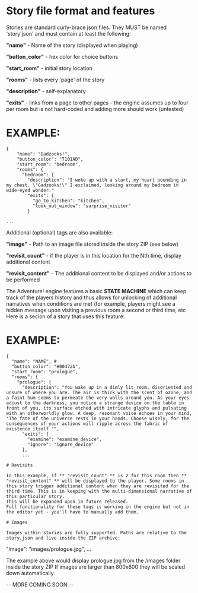 # Story file format and features

Stories are standard curly-brace json files.
They MUST be named 'story'json' and must contain at least the following:

**"name"** - Name of the story (displayed when playing)

**"button_color"** - hex color for choice buttons

**"start_room"** - initial story location

**"rooms"** - lists every 'page' of the story

**"description"** - self-explanatory

**"exits"** - links from a page to other pages - the engine assumes up to four per room but is not hard-coded and adding more should work (untested)


# EXAMPLE:


```
{
    "name": "Gadzooks!",
    "button_color": "7101AD",
    "start_room": "bedroom",
    "rooms": {
      "bedroom": {
        "description": "I woke up with a start, my heart pounding in my chest. \"Gadzooks!\" I exclaimed, looking around my bedroom in wide-eyed wonder."
        "exits": {
          "go_to_kitchen": "kitchen",
          "look_out_window": "surprise_visitor"
        }

...
```

Additional (optional) tags are also available:

**"image"** - Path to an image file stored inside the story ZIP (see below)

**"revisit_count"** - if the player is in this location for the Nth time, display additional content

**"revisit_content"** - The additional content to be displayed and/or actions to be performed


The Adventure! engine features a basic **STATE MACHINE** which can keep track of the players history and thus allows for unlocking of additional narratives when conditions are met (for example, players might see a hidden message upon visiting a previous room a second or third time, etc
Here is a secion of a story that uses this feature:

# EXAMPLE: 


```
{
  "name": "NAME", #
  "button_color": "#0047ab",
  "start_room": "prologue",
  "rooms": {
    "prologue": {
      "description": "You wake up in a dimly lit room, disoriented and unsure of where you are. The air is thick with the scent of ozone, and a faint hum seems to permeate the very walls around you. As your eyes adjust to the darkness, you notice a strange device on the table in front of you, its surface etched with intricate glyphs and pulsating with an otherworldly glow. A deep, resonant voice echoes in your mind, 'The fate of the universe rests in your hands. Choose wisely, for the consequences of your actions will ripple across the fabric of existence itself.'",
      "exits": {
        "examine": "examine_device",
        "ignore": "ignore_device"
      },
      ...

# Revisits

In this example, if ** "revisit_count" ** is 2 for this room then ** "revisit_content" ** will be displayed to the player. Some rooms in this story trigger additional content when they are revisited for the third time. This is in keeping with the multi-dimensional narrative of this particular story.
This will be expanded upon in future released.
Full functionality for these tags is working in the engine but not in the editor yet - you'll have to manually add them.

# Images 

Images within stories are fully supported. Paths are relative to the story.json and live inside the ZIP archive:

```
"image": "images/prologue.jpg",
...

The example above would display prologue.jpg from the /images folder inside the story ZIP
If images are larger than 800x600 they will be scaled down automatically.

-- MORE COMING SOON --

